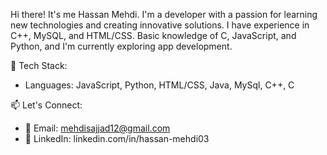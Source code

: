 
Hi there! It's me Hassan Mehdi. I'm a developer with a passion for learning new technologies and creating innovative solutions.
I have experience in C++, MySQL, and HTML/CSS.
Basic knowledge of C, JavaScript, and Python, and I'm currently exploring app development.


🔧 Tech Stack:
- Languages: JavaScript, Python, HTML/CSS, Java, MySql, C++, C

📫 Let's Connect:
- 📧 Email: mehdisajjad12@gmail.com
- 📱 LinkedIn: linkedin.com/in/hassan-mehdi03
